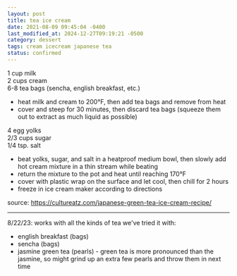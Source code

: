 ```yaml
---
layout: post
title: tea ice cream
date: 2021-08-09 09:45:04 -0400
last_modified_at: 2024-12-27T09:19:21 -0500
category: dessert
tags: cream icecream japanese tea
status: confirmed
---
```


1 cup milk  
2 cups cream  
6-8 tea bags (sencha, english breakfast, etc.)  
* heat milk and cream to 200°F, then add tea bags and remove from heat
* cover and steep for 30 minutes, then discard tea bags (squeeze them out to extract as much liquid
  as possible)

4 egg yolks  
2/3 cups sugar  
1/4 tsp. salt  
* beat yolks, sugar, and salt in a heatproof medium bowl, then slowly add hot cream mixture in a thin stream while beating
* return the mixture to the pot and heat until reaching 170°F
* cover with plastic wrap on the surface and let cool, then chill for 2 hours
* freeze in ice cream maker according to directions

source: <https://cultureatz.com/japanese-green-tea-ice-cream-recipe/>

---

8/22/23: works with all the kinds of tea we've tried it with:
* english breakfast (bags)
* sencha (bags)
* jasmine green tea (pearls) - green tea is more pronounced than the jasmine, so
  might grind up an extra few pearls and throw them in next time
